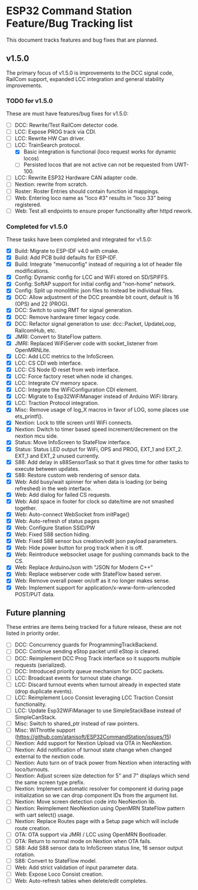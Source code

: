 # ESP32 Command Station Feature/Bug Tracking list
This document tracks features and bug fixes that are planned.

## v1.5.0
The primary focus of v1.5.0 is improvements to the DCC signal code, RailCom
support, expanded LCC integration and general stability improvements.

### TODO for v1.5.0
These are must have features/bug fixes for v1.5.0:

-   [ ] DCC: Rewrite/Test RailCom detector code.
-   [ ] LCC: Expose PROG track via CDI.
-   [ ] LCC: Rewrite HW Can driver.
-   [ ] LCC: TrainSearch protocol.
    -   [x] Basic integration is functional (loco request works for dynamic locos)
    -   [ ] Persisted locos that are not active can not be requested from UWT-100.
-   [ ] LCC: Rewrite ESP32 Hardware CAN adapter code.
-   [ ] Nextion: rewrite from scratch.
-   [ ] Roster: Roster Entries should contain function id mappings.
-   [ ] Web: Entering loco name as "loco #3" results in "loco 33" being registered.
-   [ ] Web: Test all endpoints to ensure proper functionality after httpd rework.

### Completed for v1.5.0
These tasks have been completed and integrated for v1.5.0:

-   [x] Build: Migrate to ESP-IDF v4.0 with cmake.
-   [x] Build: Add PCB build defaults for ESP-IDF.
-   [x] Build: Integrate "menuconfig" instead of requiring a lot of header file modifications.
-   [x] Config: Dynamic config for LCC and WiFi stored on SD/SPIFFS.
-   [x] Config: SoftAP support for initial config and "non-home" network.
-   [x] Config: Split up monolithic json files to instead be individual files.
-   [x] DCC: Allow adjustment of the DCC preamble bit count, default is 16 (OPS) and 22 (PROG).
-   [x] DCC: Switch to using RMT for signal generation.
-   [x] DCC: Remove hardware timer legacy code.
-   [x] DCC: Refactor signal generation to use: dcc::Packet, UpdateLoop, RailcomHub, etc.
-   [x] JMRI: Convert to StateFlow pattern.
-   [x] JMRI: Replaced WiFiServer code with socket_listener from OpenMRNLite.
-   [x] LCC: Add LCC metrics to the InfoScreen.
-   [x] LCC: CS CDI web interface.
-   [x] LCC: CS Node ID reset from web interface.
-   [x] LCC: Force factory reset when node id changes.
-   [x] LCC: Integrate CV memory space.
-   [x] LCC: Integrate the WiFiConfiguration CDI element.
-   [x] LCC: Migrate to Esp32WiFiManager instead of Arduino WiFi library.
-   [x] LCC: Traction Protocol integration.
-   [x] Misc: Remove usage of log_X macros in favor of LOG, some places use ets_printf().
-   [x] Nextion: Lock to title screen until WiFi connects.
-   [x] Nextion: Dwitch to timer based speed increment/decrement on the nextion mcu side.
-   [x] Status: Move InfoScreen to StateFlow interface.
-   [x] Status: Status LED output for WiFi, OPS and PROG, EXT_1 and EXT_2. EXT_1 and EXT_2 unused currently.
-   [x] S88: Add delay in s88SensorTask so that it gives time for other tasks to execute between updates.
-   [x] S88: Restore custom web rendering of sensor data.
-   [x] Web: Add busy/wait spinner for when data is loading (or being refreshed) in the web interface.
-   [x] Web: Add dialog for failed CS requests.
-   [x] Web: Add space in footer for clock so date/time are not smashed together.
-   [x] Web: Auto-connect WebSocket from initPage()
-   [x] Web: Auto-refresh of status pages
-   [x] Web: Configure Station SSID/PW
-   [x] Web: Fixed S88 section hiding.
-   [x] Web: Fixed S88 sensor bus creation/edit json payload parameters.
-   [x] Web: Hide power button for prog track when it is off.
-   [x] Web: Reintroduce websocket usage for pushing commands back to the CS.
-   [x] Web: Replace ArduinoJson with "JSON for Modern C++"
-   [x] Web: Replace webserver code with StateFlow based server.
-   [x] Web: Remove overall power on/off as it no longer makes sense.
-   [x] Web: Implement support for application/x-www-form-urlencoded POST/PUT data.

## Future planning
These entries are items being tracked for a future release, these are not listed in priority order.

-   [ ] DCC: Concurrency guards for ProgrammingTrackBackend.
-   [ ] DCC: Continue sending eStop packet until eStop is cleared.
-   [ ] DCC: Reimplement DCC Prog Track interface so it supports multiple requests (serialized).
-   [ ] DCC: Introduced priority queue mechanism for DCC packets.
-   [ ] LCC: Broadcast events for turnout state change.
-   [ ] LCC: Discard turnout events when turnout already in expected state (drop duplicate events).
-   [ ] LCC: Reimplement Loco Consist leveraging LCC Traction Consist functionality.
-   [ ] LCC: Update Esp32WiFiManager to use SimpleStackBase instead of SimpleCanStack.
-   [ ] Misc: Switch to shared_ptr instead of raw pointers.
-   [ ] Misc: WiThrottle support (https://github.com/atanisoft/ESP32CommandStation/issues/15)
-   [ ] Nextion: Add support for Nextion Upload via OTA in NeoNextion.
-   [ ] Nextion: Add notification of turnout state change when changed external to the nextion code.
-   [ ] Nextion: Auto turn on of track power from Nextion when interacting with loco/turnouts.
-   [ ] Nextion: Adjust screen size detection for 5" and 7" displays which send the same screen type prefix.
-   [ ] Nextion: Implement automatic resolver for component id during page initialization so we can drop component IDs from the argument list.
-   [ ] Nextion: Move screen detection code into NeoNextion lib.
-   [ ] Nextion: Reimplement NeoNextion using OpenMRN StateFlow pattern with uart select() usage.
-   [ ] Nextion: Replace Routes page with a Setup page which will include route creation.
-   [ ] OTA: OTA support via JMRI / LCC using OpenMRN Bootloader.
-   [ ] OTA: Return to normal mode on Nextion when OTA fails.
-   [ ] S88: Add S88 sensor data to InfoScreen status line, 16 sensor output rotation.
-   [ ] S88: Convert to StateFlow model.
-   [ ] Web: Add strict validation of input parameter data.
-   [ ] Web: Expose Loco Consist creation.
-   [ ] Web: Auto-refresh tables when delete/edit completes.
